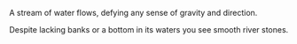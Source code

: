 A stream of water flows, defying any sense of gravity and direction.

Despite lacking banks or a bottom in its waters you see smooth river stones. 